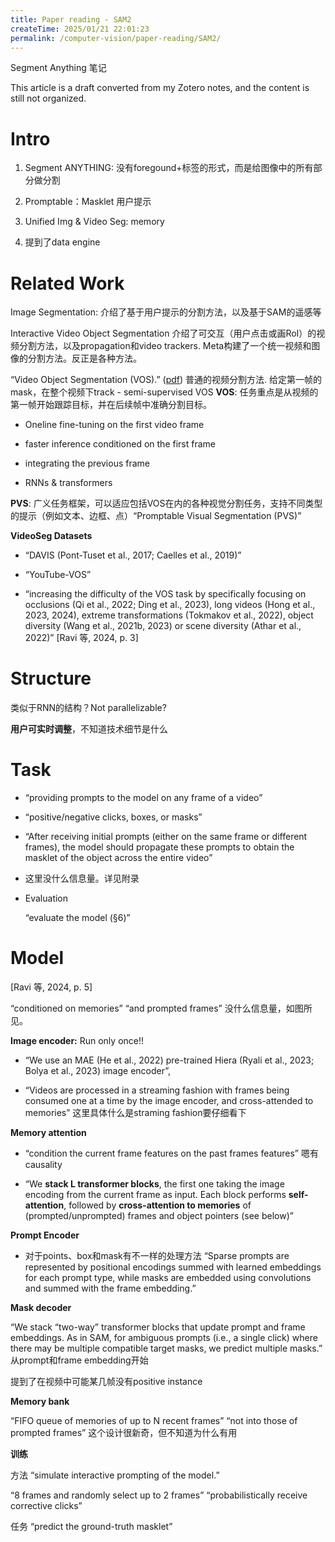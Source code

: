 ```yaml
---
title: Paper reading - SAM2
createTime: 2025/01/21 22:01:23
permalink: /computer-vision/paper-reading/SAM2/
---
```


Segment Anything 笔记

This article is a draft converted from my Zotero notes, and the content is still not organized.

# Intro

1. Segment ANYTHING: 没有foregound+标签的形式，而是给图像中的所有部分做分割
    
2. Promptable：Masklet 用户提示
    
3. Unified Img & Video Seg: memory
    
4. 提到了data engine
    

# Related Work

Image Segmentation: 介绍了基于用户提示的分割方法，以及基于SAM的遥感等

Interactive Video Object Segmentation 介绍了可交互（用户点击或画RoI）的视频分割方法，以及propagation和video trackers. Meta构建了一个统一视频和图像的分割方法。反正是各种方法。

“Video Object Segmentation (VOS).” ([pdf](zotero://open-pdf/library/items/3ZLDSFWT?page=3)) 普通的视频分割方法. 给定第一帧的mask，在整个视频下track - semi-supervised VOS **VOS**: 任务重点是从视频的第一帧开始跟踪目标，并在后续帧中准确分割目标。

- Oneline fine-tuning on the first video frame
    
- faster inference conditioned on the first frame
    
- integrating the previous frame
    
- RNNs & transformers
    

**PVS**: 广义任务框架，可以适应包括VOS在内的各种视觉分割任务，支持不同类型的提示（例如文本、边框、点）“Promptable Visual Segmentation (PVS)” 

**VideoSeg Datasets**

- “DAVIS (Pont-Tuset et al., 2017; Caelles et al., 2019)” 
    
- “YouTube-VOS” 
    
- “increasing the difficulty of the VOS task by specifically focusing on occlusions (Qi et al., 2022; Ding et al., 2023), long videos (Hong et al., 2023, 2024), extreme transformations (Tokmakov et al., 2022), object diversity (Wang et al., 2021b, 2023) or scene diversity (Athar et al., 2022)” [Ravi 等, 2024, p. 3]
    

# Structure

类似于RNN的结构？Not parallelizable?

**用户可实时调整**，不知道技术细节是什么

# Task

- “providing prompts to the model on any frame of a video” 
    
- “positive/negative clicks, boxes, or masks” 
    
- “After receiving initial prompts (either on the same frame or different frames), the model should propagate these prompts to obtain the masklet of the object across the entire video” 

- 这里没什么信息量。详见附录
    
- Evaluation
    
    “evaluate the model (§6)”
    

# Model

[Ravi 等, 2024, p. 5]

“conditioned on memories” “and prompted frames”  没什么信息量，如图所见。

**Image encoder:** Run only once!!

- “We use an MAE (He et al., 2022) pre-trained Hiera (Ryali et al., 2023; Bolya et al., 2023) image encoder”,
    
- “Videos are processed in a streaming fashion with frames being consumed one at a time by the image encoder, and cross-attended to memories” 这里具体什么是straming fashion要仔细看下
    

**Memory attention**

- “condition the current frame features on the past frames features” 嗯有causality
    
- “We **stack L transformer blocks**, the first one taking the image encoding from the current frame as input. Each block performs **self-attention**, followed by **cross-attention to memories** of (prompted/unprompted) frames and object pointers (see below)”
    

**Prompt Encoder**

- 对于points、box和mask有不一样的处理方法 “Sparse prompts are represented by positional encodings summed with learned embeddings for each prompt type, while masks are embedded using convolutions and summed with the frame embedding.”
    

**Mask decoder**

“We stack “two-way” transformer blocks that update prompt and frame embeddings. As in SAM, for ambiguous prompts (i.e., a single click) where there may be multiple compatible target masks, we predict multiple masks.” 从prompt和frame embedding开始

提到了在视频中可能某几帧没有positive instance

**Memory bank**

“FIFO queue of memories of up to N recent frames”
“not into those of prompted frames” 这个设计很新奇，但不知道为什么有用

**训练**

方法 “simulate interactive prompting of the model.” 

“8 frames and randomly select up to 2 frames” “probabilistically receive corrective clicks”

任务 “predict the ground-truth masklet” 